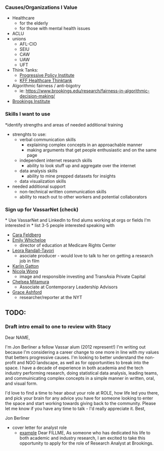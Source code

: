 ### Causes/Organizations I Value
+ Healthcare
  + for the elderly
  + for those with mental health issues
+ ACLU
+ unions
  + AFL-CIO
  + SEIU
  + CAW
  + UAW
  + UFT
+ Think Tanks:
  + [Progressive Policy Institute](https://www.progressivepolicy.org/about/jobs/)
  + [KFF Healthcare Thinktank](https://www.kff.org/employment-opportunities/ )
+ Algorithmic fairness / anti-bigotry
  + ie: https://www.brookings.edu/research/fairness-in-algorithmic-decision-making/
+ [Brookings Institute](https://careers-brookings.icims.com/jobs/search?ss=1&hashed=-435682078)

### Skills I want to use
\*identify strengths and areas of needed additional training
+ strenghts to use:
  + verbal communication skills
    + explaining complex concepts in an approachable manner
    + making arguments that get people enthusiastic and on the same page
  + independent internet research skills
    + ability to look stuff up and aggregate over the internet
  + data analysis skills
    + ability to mine prepped datasets for insights
  + data visualization skills
+ needed additional support
  + non-technical written communication skills
  + ability to reach out to other workers and potential collaborators

### Sign up for VassarNet (check)
\* Use VassarNet and LinkedIn to find alums working at orgs or fields I'm interested in
\* list 3-5 people interested speaking with
+ [Cara Feldberg](https://www.linkedin.com/in/cara-feldberg-phd-71a10a191/)
+ [Emily Whicheloe](https://www.linkedin.com/in/emily-whicheloe-75a16591/)
  + director of education at Medicare Rights Center
+ [Leora Randall-Tavori](https://www.linkedin.com/in/leora-randall-tavori-63b46a121/)
  + asociate producer - would love to talk to her on getting a research job in film
+ [Karlin Gatton](https://www.linkedin.com/in/karlin-gatton/)
+ [Nicola Wong](https://www.linkedin.com/in/nicolaxwong/)
  + image and responsible investing and TransAsia Private Capital
+ [Chelsea Mitamura](https://www.linkedin.com/in/chelsea-mitamura-ph-d-a3198595/)
  + Associate at Contemporary Leadership Advisors
+ [Grace Ashford](https://www.linkedin.com/in/graceashford/)
  + researcher/reporter at the NYT

## TODO:
### Draft intro email to one to review with Stacy
Dear NAME,

I'm Jon Berliner a fellow Vassar alum (2012 represent!)  I'm writing out because I'm considering a career change to one more in line with my values that betters progressive causes.  I'm looking to better understand the non-profit and NGO landscape, as well as for opportunities to break into the space.  I have a decade of experience in both academia and the tech industry performing research, doing statistical data analysis, leading teams, and commuinicating complex concepts in a simple manner in written, oral, and visual form.

I'd love to find a time to hear about your role at ROLE, how life led you there, and pick your brain for any advice you have for someone looking to enter the space and start working towards giving back to the community.  Please let me know if you have any time to talk - I'd really appreciate it.
Best,

Jon Berliner

+ cover letter for analyst role
  + [example](https://www.slideshare.net/paulgarcia658/research-analyst-cover-letter)
Dear FILLME,
As someone who has dedicated his life to both academic and industry research, I am excited to take this opportunity to apply for the role of Research Analyst at Brookings.

